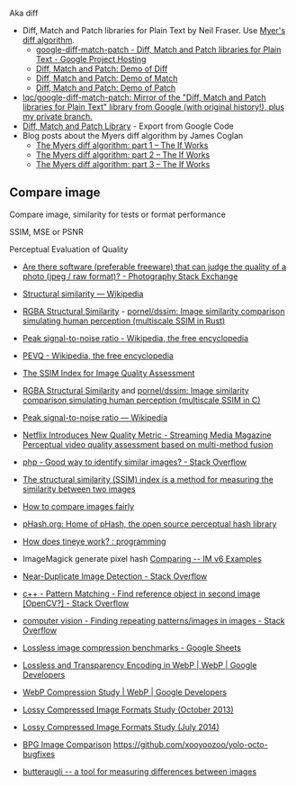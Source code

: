 Aka diff

- Diff, Match and Patch libraries for Plain Text by Neil Fraser. Use [Myer's diff algorithm](http://neil.fraser.name/software/diff_match_patch/myers.pdf).
	- [google-diff-match-patch - Diff, Match and Patch libraries for Plain Text - Google Project Hosting](https://code.google.com/p/google-diff-match-patch/)
	- [Diff, Match and Patch: Demo of Diff](https://neil.fraser.name/software/diff_match_patch/svn/trunk/demos/demo_diff.html)
	- [Diff, Match and Patch: Demo of Match](https://neil.fraser.name/software/diff_match_patch/svn/trunk/demos/demo_match.html)
	- [Diff, Match and Patch: Demo of Patch](https://neil.fraser.name/software/diff_match_patch/svn/trunk/demos/demo_patch.html)
- [lqc/google-diff-match-patch: Mirror of the "Diff, Match and Patch libraries for Plain Text" library from Google (with original history!), plus my private branch.](https://github.com/lqc/google-diff-match-patch)
- [Diff, Match and Patch Library](https://github.com/curran/google-diff-match-patch) - Export from Google Code
- Blog posts about the Myers diff algorithm by James Coglan
	- [The Myers diff algorithm: part 1 – The If Works](https://blog.jcoglan.com/2017/02/12/the-myers-diff-algorithm-part-1/)
	- [The Myers diff algorithm: part 2 – The If Works](https://blog.jcoglan.com/2017/02/15/the-myers-diff-algorithm-part-2/)
	- [The Myers diff algorithm: part 3 – The If Works](https://blog.jcoglan.com/2017/02/17/the-myers-diff-algorithm-part-3/)

## Compare image

Compare image, similarity for tests or format performance

SSIM, MSE or PSNR

Perceptual Evaluation of Quality

- [Are there software (preferable freeware) that can judge the quality of a photo (jpeg / raw format)? - Photography Stack Exchange](http://photo.stackexchange.com/questions/24373/are-there-software-preferable-freeware-that-can-judge-the-quality-of-a-photo)
- [Structural similarity — Wikipedia](https://en.wikipedia.org/wiki/Structural_similarity)
- [RGBA Structural Similarity](https://kornel.ski/dssim) - [pornel/dssim: Image similarity comparison simulating human perception (multiscale SSIM in Rust)](https://github.com/pornel/dssim)
- [Peak signal-to-noise ratio - Wikipedia, the free encyclopedia](https://en.wikipedia.org/wiki/Peak_signal-to-noise_ratio)
- [PEVQ - Wikipedia, the free encyclopedia](https://en.wikipedia.org/wiki/PEVQ)
- [The SSIM Index for Image Quality Assessment](https://ece.uwaterloo.ca/~z70wang/research/ssim/)
- [RGBA Structural Similarity](https://pornel.net/dssim) and [pornel/dssim: Image similarity comparison simulating human perception (multiscale SSIM in C)](https://github.com/pornel/dssim)
- [Peak signal-to-noise ratio — Wikipedia](https://en.wikipedia.org/wiki/Peak_signal-to-noise_ratio)
- [Netflix Introduces New Quality Metric - Streaming Media Magazine](http://www.streamingmedia.com/Articles/ReadArticle.aspx?ArticleID=111564) [Perceptual video quality assessment based on multi-method fusion](https://github.com/Netflix/vmaf)
- [php - Good way to identify similar images? - Stack Overflow](https://stackoverflow.com/questions/2838775/good-way-to-identify-similar-images)
- [The structural similarity (SSIM) index is a method for measuring the similarity between two images](https://github.com/bytespider/ssim)
- [How to compare images fairly](https://kornel.ski/en/faircomparison)
- [pHash.org: Home of pHash, the open source perceptual hash library](http://www.phash.org/)
- [How does tineye work? : programming](https://www.reddit.com/r/programming/comments/bvmln/how_does_tineye_work/)

- ImageMagick generate pixel hash [Comparing -- IM v6 Examples](http://www.imagemagick.org/Usage/compare/#doubles)
- [Near-Duplicate Image Detection - Stack Overflow](https://stackoverflow.com/questions/1034900/near-duplicate-image-detection)

- [c++ - Pattern Matching - Find reference object in second image \[OpenCV?\] - Stack Overflow](https://stackoverflow.com/questions/13623431/pattern-matching-find-reference-object-in-second-image-opencv)
- [computer vision - Finding repeating patterns/images in images - Stack Overflow](https://stackoverflow.com/questions/5008040/finding-repeating-patterns-images-in-images)


- [Lossless image compression benchmarks - Google Sheets](https://docs.google.com/spreadsheets/d/16ghJEjf_T7TDTOg2WlelnG1SYCsHng6V-1rxdo78YL8/edit#gid=1623754371)
- [Lossless and Transparency Encoding in WebP  |  WebP  |  Google Developers](https://developers.google.com/speed/webp/docs/webp_lossless_alpha_study#results)
- [WebP Compression Study  |  WebP  |  Google Developers](https://developers.google.com/speed/webp/docs/webp_study)
- [Lossy Compressed Image Formats Study (October 2013)](http://people.mozilla.org/~josh/lossy_compressed_image_study_october_2013/)
- [Lossy Compressed Image Formats Study (July 2014)](http://people.mozilla.org/~josh/lossy_compressed_image_study_july_2014/)
- [BPG Image Comparison](http://xooyoozoo.github.io/yolo-octo-bugfixes/) https://github.com/xooyoozoo/yolo-octo-bugfixes
- [butteraugli -- a tool for measuring differences between images](https://github.com/google/butteraugli)
